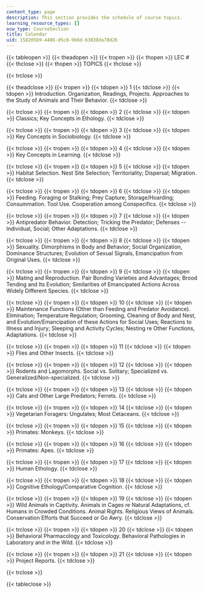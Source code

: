 ```yaml
---
content_type: page
description: This section provides the schedule of course topics.
learning_resource_types: []
ocw_type: CourseSection
title: Calendar
uid: 15820569-4486-d5c8-9b6d-63838da78d26
---
```


{{< tableopen >}}
{{< theadopen >}}
{{< tropen >}}
{{< thopen >}}
LEC #
{{< thclose >}}
{{< thopen >}}
TOPICS
{{< thclose >}}

{{< trclose >}}

{{< theadclose >}}
{{< tropen >}}
{{< tdopen >}}
1
{{< tdclose >}}
{{< tdopen >}}
Introduction. Organization, Readings, Projects. Approaches to the Study of Animals and Their Behavior.
{{< tdclose >}}

{{< trclose >}}
{{< tropen >}}
{{< tdopen >}}
2
{{< tdclose >}}
{{< tdopen >}}
Classics; Key Concepts in Ethology.
{{< tdclose >}}

{{< trclose >}}
{{< tropen >}}
{{< tdopen >}}
3
{{< tdclose >}}
{{< tdopen >}}
Key Concepts in Sociobiology.
{{< tdclose >}}

{{< trclose >}}
{{< tropen >}}
{{< tdopen >}}
4
{{< tdclose >}}
{{< tdopen >}}
Key Concepts in Learning.
{{< tdclose >}}

{{< trclose >}}
{{< tropen >}}
{{< tdopen >}}
5
{{< tdclose >}}
{{< tdopen >}}
Habitat Selection. Nest Site Selection; Territoriality; Dispersal; Migration.
{{< tdclose >}}

{{< trclose >}}
{{< tropen >}}
{{< tdopen >}}
6
{{< tdclose >}}
{{< tdopen >}}
Feeding. Foraging or Stalking; Prey Capture; Storage/Hoarding; Consummation. Tool Use. Cooperation among Conspecifics.
{{< tdclose >}}

{{< trclose >}}
{{< tropen >}}
{{< tdopen >}}
7
{{< tdclose >}}
{{< tdopen >}}
Antipredator Behavior. Detection; Tricking the Predator; Defenses -- Individual, Social; Other Adaptations.
{{< tdclose >}}

{{< trclose >}}
{{< tropen >}}
{{< tdopen >}}
8
{{< tdclose >}}
{{< tdopen >}}
Sexuality. Dimorphisms in Body and Behavior; Social Organization, Dominance Structures; Evolution of Sexual Signals, Emancipation from Original Uses.
{{< tdclose >}}

{{< trclose >}}
{{< tropen >}}
{{< tdopen >}}
9
{{< tdclose >}}
{{< tdopen >}}
Mating and Reproduction. Pair Bonding Varieties and Advantages; Brood Tending and Its Evolution; Similarities of Emancipated Actions Across Widely Different Species.
{{< tdclose >}}

{{< trclose >}}
{{< tropen >}}
{{< tdopen >}}
10
{{< tdclose >}}
{{< tdopen >}}
Maintenance Functions (Other than Feeding and Predator Avoidance). Elimination; Temperature Regulation; Grooming, Cleaning of Body and Nest, and Evolution/Emancipation of these Actions for Social Uses; Reactions to Illness and Injury; Sleeping and Activity Cycles; Nesting re Other Functions, Adaptations.
{{< tdclose >}}

{{< trclose >}}
{{< tropen >}}
{{< tdopen >}}
11
{{< tdclose >}}
{{< tdopen >}}
Flies and Other Insects.
{{< tdclose >}}

{{< trclose >}}
{{< tropen >}}
{{< tdopen >}}
12
{{< tdclose >}}
{{< tdopen >}}
Rodents and Lagomorphs. Social vs. Solitary; Specialized vs. Generalized/Non-specialized.
{{< tdclose >}}

{{< trclose >}}
{{< tropen >}}
{{< tdopen >}}
13
{{< tdclose >}}
{{< tdopen >}}
Cats and Other Large Predators; Ferrets.
{{< tdclose >}}

{{< trclose >}}
{{< tropen >}}
{{< tdopen >}}
14
{{< tdclose >}}
{{< tdopen >}}
Vegetarian Foragers: Ungulates; Most Cetaceans.
{{< tdclose >}}

{{< trclose >}}
{{< tropen >}}
{{< tdopen >}}
15
{{< tdclose >}}
{{< tdopen >}}
Primates: Monkeys.
{{< tdclose >}}

{{< trclose >}}
{{< tropen >}}
{{< tdopen >}}
16
{{< tdclose >}}
{{< tdopen >}}
Primates: Apes.
{{< tdclose >}}

{{< trclose >}}
{{< tropen >}}
{{< tdopen >}}
17
{{< tdclose >}}
{{< tdopen >}}
Human Ethology.
{{< tdclose >}}

{{< trclose >}}
{{< tropen >}}
{{< tdopen >}}
18
{{< tdclose >}}
{{< tdopen >}}
Cognitive Ethology/Comparative Cognition.
{{< tdclose >}}

{{< trclose >}}
{{< tropen >}}
{{< tdopen >}}
19
{{< tdclose >}}
{{< tdopen >}}
Wild Animals in Captivity. Animals in Cages _re_ Natural Adaptations, cf. Humans in Crowded Conditions. Animal Rights. Religious Views of Animals. Conservation Efforts that Succeed or Go Awry.
{{< tdclose >}}

{{< trclose >}}
{{< tropen >}}
{{< tdopen >}}
20
{{< tdclose >}}
{{< tdopen >}}
Behavioral Pharmacology and Toxicology. Behavioral Pathologies in Laboratory and in the Wild.
{{< tdclose >}}

{{< trclose >}}
{{< tropen >}}
{{< tdopen >}}
21
{{< tdclose >}}
{{< tdopen >}}
Project Reports.
{{< tdclose >}}

{{< trclose >}}

{{< tableclose >}}
